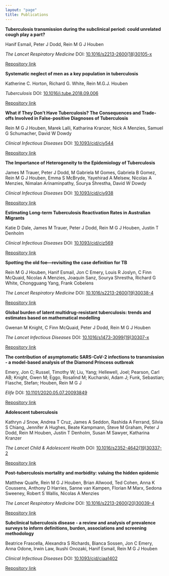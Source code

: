```yaml
---
layout: "page"
title: Publications
---
```

**Tuberculosis transmission during the subclinical period: could unrelated cough play a part?**

Hanif Esmail, Peter J Dodd, Rein M G J Houben

*The Lancet Respiratory Medicine* DOI: [10.1016/s2213-2600(18)30105-x](10.1016/s2213-2600(18)30105-x)

[Repository link](https://researchonline.lshtm.ac.uk/4647225/1/TB-transmission-in-the-subclinical-period.pdf)




**Systematic neglect of men as a key population in tuberculosis**

Katherine C. Horton, Richard G. White, Rein M.G.J. Houben

*Tuberculosis* DOI: [10.1016/j.tube.2018.09.006](10.1016/j.tube.2018.09.006)

[Repository link](https://researchonline.lshtm.ac.uk/id/eprint/4649651/3/K.Horton_SystematicNeglectOfMen.pdf)




**What if They Don’t Have Tuberculosis? The Consequences and Trade-offs Involved in False-positive Diagnoses of Tuberculosis**

Rein M G J Houben, Marek Lalli, Katharina Kranzer, Nick A Menzies, Samuel G Schumacher, David W Dowdy

*Clinical Infectious Diseases* DOI: [10.1093/cid/ciy544](10.1093/cid/ciy544)

[Repository link](https://researchonline.lshtm.ac.uk/id/eprint/4648477/1/What%20if%20they%20don%27t%20have%20tuberculosis_GREEN%20AAM.pdf)




**The Importance of Heterogeneity to the Epidemiology of Tuberculosis**

James M Trauer, Peter J Dodd, M Gabriela M Gomes, Gabriela B Gomez, Rein M G J Houben, Emma S McBryde, Yayehirad A Melsew, Nicolas A Menzies, Nimalan Arinaminpathy, Sourya Shrestha, David W Dowdy

*Clinical Infectious Diseases* DOI: [10.1093/cid/ciy938](10.1093/cid/ciy938)

[Repository link](https://researchonline.lshtm.ac.uk/id/eprint/4649981/1/ciy938.pdf)




**Estimating Long-term Tuberculosis Reactivation Rates in Australian Migrants**

Katie D Dale, James M Trauer, Peter J Dodd, Rein M G J Houben, Justin T Denholm

*Clinical Infectious Diseases* DOI: [10.1093/cid/ciz569](10.1093/cid/ciz569)

[Repository link](https://researchonline.lshtm.ac.uk/id/eprint/4653548/1/reactivation%20CID%202%20clean.pdf)




**Spotting the old foe—revisiting the case definition for TB**

Rein M G J Houben, Hanif Esmail, Jon C Emery, Louis R Joslyn, C Finn McQuaid, Nicolas A Menzies, Joaquín Sanz, Sourya Shrestha, Richard G White, Chongguang Yang, Frank Cobelens

*The Lancet Respiratory Medicine* DOI: [10.1016/s2213-2600(19)30038-4](10.1016/s2213-2600(19)30038-4)

[Repository link](https://researchonline.lshtm.ac.uk/id/eprint/4651175/1/Houben_TBcasedef_submit.pdf)




**Global burden of latent multidrug-resistant tuberculosis: trends and estimates based on mathematical modelling**

Gwenan M Knight, C Finn McQuaid, Peter J Dodd, Rein M G J Houben

*The Lancet Infectious Diseases* DOI: [10.1016/s1473-3099(19)30307-x](10.1016/s1473-3099(19)30307-x)

[Repository link](https://researchonline.lshtm.ac.uk/id/eprint/4653565/1/190401%20mdr_ltbi_manuscript_accepted.pdf)




**The contribution of asymptomatic SARS-CoV-2 infections to transmission - a model-based analysis of the Diamond Princess outbreak**

Emery, Jon C; Russel, Timothy W; Liu, Yang; Hellewell, Joel; Pearson, Carl AB; Knight, Gwen M; Eggo, Rosalind M; Kucharski, Adam J; Funk, Sebastian; Flasche, Stefan; Houben, Rein M G J

*Elife* DOI: [10.1101/2020.05.07.20093849](10.1101/2020.05.07.20093849)

[Repository link](https://elifesciences.org/articles/58699)




**Adolescent tuberculosis**

Kathryn J Snow, Andrea T Cruz, James A Seddon, Rashida A Ferrand, Silvia S Chiang, Jennifer A Hughes, Beate Kampmann, Steve M Graham, Peter J Dodd, Rein M Houben, Justin T Denholm, Susan M Sawyer, Katharina Kranzer

*The Lancet Child & Adolescent Health* DOI: [10.1016/s2352-4642(19)30337-2](10.1016/s2352-4642(19)30337-2)

[Repository link](http://eprints.whiterose.ac.uk/154497/1/Snow%20et%20al%20Adolescent%20TB%20Author%20version.pdf)




**Post-tuberculosis mortality and morbidity: valuing the hidden epidemic**

Matthew Quaife, Rein M G J Houben, Brian Allwood, Ted Cohen, Anna K Coussens, Anthony D Harries, Sanne van Kampen, Florian M Marx, Sedona Sweeney, Robert S Wallis, Nicolas A Menzies

*The Lancet Respiratory Medicine* DOI: [10.1016/s2213-2600(20)30039-4](10.1016/s2213-2600(20)30039-4)

[Repository link](https://researchonline.lshtm.ac.uk/id/eprint/4656156/5/Quaife-etal-2020_Post-tuberculosis_mortality_and_morbidity.pdf)




**Subclinical tuberculosis disease - a review and analysis of prevalence surveys to inform definitions, burden, associations and screening methodology**

Beatrice Frascella, Alexandra S Richards, Bianca Sossen, Jon C Emery, Anna Odone, Irwin Law, Ikushi Onozaki, Hanif Esmail, Rein M G J Houben

*Clinical Infectious Diseases* DOI: [10.1093/cid/ciaa1402](10.1093/cid/ciaa1402)

[Repository link](https://watermark.silverchair.com/ciaa1402.pdf?token=AQECAHi208BE49Ooan9kkhW_Ercy7Dm3ZL_9Cf3qfKAc485ysgAAArUwggKxBgkqhkiG9w0BBwagggKiMIICngIBADCCApcGCSqGSIb3DQEHATAeBglghkgBZQMEAS4wEQQMGcSltDxUb02cW6hmAgEQgIICaCVB1j4Iwul0f13Oz9iJVdkMNXqRc9oLl38w3gBh9oYFNt-uVbNhMLlJsnhAB_Qcl0yE-NYlV98MwdAvIJy8Y2vwK0bsbeqeOmqdGJ6gGBCwpmAjy1s1RHPYNuP0fXx3jdMGuLsBW38uKoEFgRE_1EvvtsUis6FL2_DTdhwlCf7zO8cqvm5p2AiBAE-YbunYKSarmWcola1LJ9x1wDaDPq6_-KQNOFVVRckngv5LX3fWhn8m1AHj82rKZszs5-m8OCLddmiR6FGDSqNgPZsUYRtsJL5m0cvt5tjCCwb6eBIDb9Ai0QKepuHOZ06jLY9vthyZf-fxU8l70enCFDiqZHhqsqwg31pRhCvVBF9nFIzfbpT8_TPog9dzq7V3bIM23UDRl3WqOKLPLlM7WEDmde2eOWXznYVHGiypgIJ-x59ncBXg3Sd9c_DBw06uYPGCQsNjRiG4CSNgmA7jvNXX1ZA6n6FkcrzmHklg4wTKtkoE-MhpN_hy2yVV0BMxE-P1Mq6JdecVBWJoWBkwqHTyPQONY-aIm3gClTFkjjDvJNKQNARbnOZVjIpeMCnKzlGuQOwMW_CB0AghLGt88avO0UKbo3u1wHSYRNqTgmHFJHxerKTl5_lTrvEq_y2Gt7z5BVd3_3YeMSf15wByGRUVcSy-yy8TIJ0FcwURXgeILKy5bI5l5MMRPAyTKDKwzEJBU74ooBsJ9en7h0CXAHEQ2d-xCI7qS-pRJK_I4EdEs_rad3R2Ja9wXj44pO88Lnszo54qmJyvo0PHp90P0A6VcJNKpGMcMpCCr33ZapHuwJQbjJQGIQ-p5ds)









